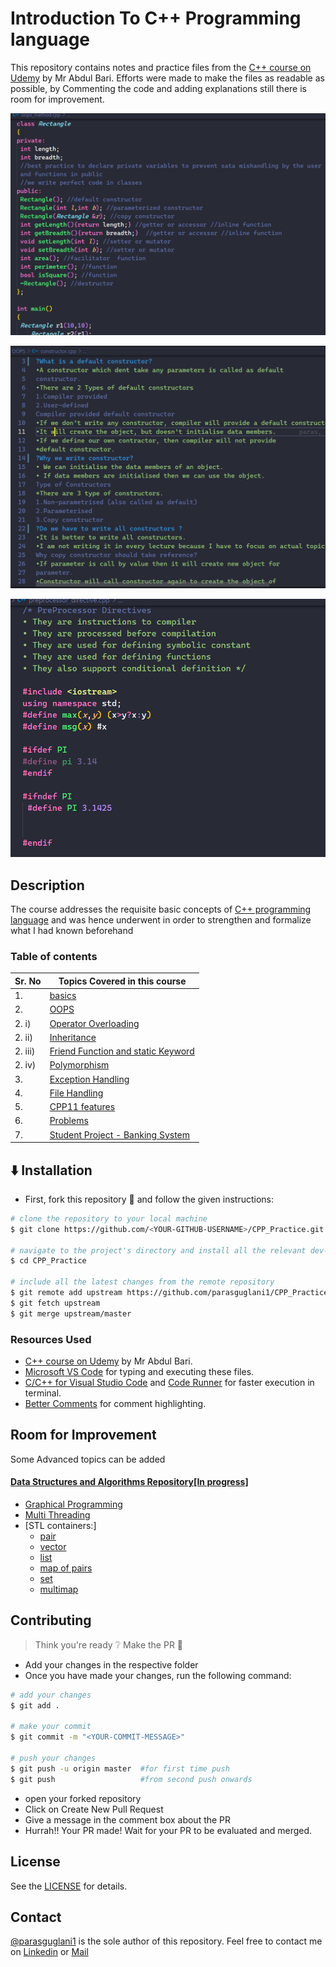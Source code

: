 # Introduction To C++ Programming language

This repository contains notes and practice files from the [C++ course on Udemy](https://www.udemy.com/course/cpp-deep-dive/) by Mr Abdul Bari.
Efforts were made to make the files as readable as possible, by Commenting the code and adding explanations still there is room for improvement.

![img](./Screenshots/OOPS_Methods.png)

![img](./Screenshots/Constructors.png)

![img](./Screenshots/preprocessor_Directives.png)


## Description

The course addresses the requisite basic concepts of [C++ programming language](https://en.wikipedia.org/wiki/C%2B%2B) and was hence underwent in order to strengthen and formalize what I had known beforehand

### Table of contents


|Sr. No| Topics Covered in this course |
|-|-|
| 1.   | [basics](./basics)                |
|2.| [OOPS]()                    |
| 2. i)|[Operator Overloading]()             |
| 2. ii)|[Inheritance]()             |
| 2. iii)|[Friend Function and static Keyword]()             |
| 2. iv)|[Polymorphism]()             |
| 3. |[Exception Handling]()               |
| 4. | [File Handling]()                    |
| 5. |[CPP11 features]()                   |
| 6. |[Problems]()                         |
| 7. |[Student Project - Banking System]() |





## :arrow_down: Installation

- First, fork this repository :fork_and_knife: and follow the given instructions:

```bash
# clone the repository to your local machine
$ git clone https://github.com/<YOUR-GITHUB-USERNAME>/CPP_Practice.git

# navigate to the project's directory and install all the relevant dev-dependencies
$ cd CPP_Practice

# include all the latest changes from the remote repository
$ git remote add upstream https://github.com/parasguglani1/CPP_Practice
$ git fetch upstream
$ git merge upstream/master
```



### Resources Used

- [C++ course on Udemy](https://www.udemy.com/course/cpp-deep-dive/) by Mr Abdul Bari.
- [Microsoft VS Code](https://code.visualstudio.com/) for typing and executing these files.
- [C/C++ for Visual Studio Code](https://github.com/Microsoft/vscode-cpptools) and [Code Runner](https://github.com/formulahendry/vscode-code-runner) for faster execution in terminal.
- [Better Comments](https://github.com/aaron-bond/better-comments) for comment highlighting.

## Room for Improvement
Some Advanced topics can be added

#### [Data Structures and Algorithms Repository[In progress]](https://github.com/parasguglani1/DSA_Practice)

- [Graphical Programming]()
- [Multi Threading]()
- [STL containers:]
    - [pair](https://www.geeksforgeeks.org/pair-in-cpp-stl/)
    - [vector](https://www.geeksforgeeks.org/vector-in-cpp-stl/)
    - [list](https://www.geeksforgeeks.org/list-cpp-stl/)
    - [map of pairs](https://www.geeksforgeeks.org/map-pairs-stl/)
    - [set ](https://www.geeksforgeeks.org/set-in-cpp-stl/)
    - [multimap](https://www.geeksforgeeks.org/multimap-associative-containers-the-c-standard-template-library-stl/)

## Contributing

> Think you're ready :grey_question: Make the PR :tropical_drink:

- Add your changes in the respective folder
- Once you have made your changes, run the following command:

```bash
# add your changes
$ git add .

# make your commit
$ git commit -m "<YOUR-COMMIT-MESSAGE>"

# push your changes
$ git push -u origin master  #for first time push
$ git push                   #from second push onwards
```

- open your forked repository
- Click on Create New Pull Request
- Give a message in the comment box about the PR
- Hurrah!! Your PR made! Wait for your PR to be evaluated and merged.

## License

See the [LICENSE](https://github.com/parasguglani1/CPP_Practice/blob/master/LICENSE) for details.

## Contact

[@parasguglani1](https://github.com/parasguglani1) is the sole author of this repository.
Feel free to contact me on [Linkedin](https://www.linkedin.com/in/parasguglani/) or [Mail](mailto:parasguglani1@gmail,com)